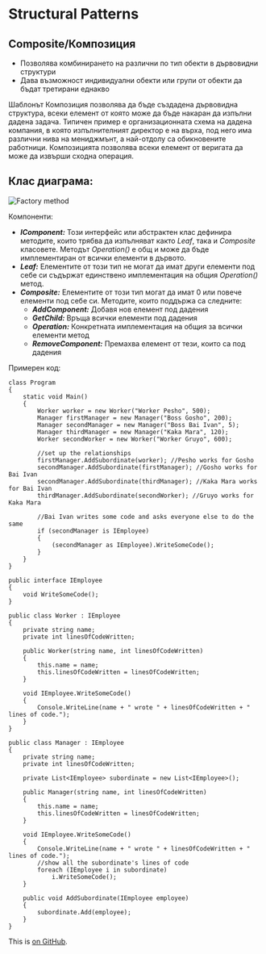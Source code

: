 # Structural Patterns

## Composite/Композиция

 * Позволява комбинирането на различни по тип обекти в дървовидни структури
 * Дава възможност индивидуални обекти или групи от обекти да бъдат третирани еднакво

Шаблонът Композиция позволява да бъде създадена дървовидна структура, всеки елемент от която може да бъде накаран да изпълни дадена задача. Типичен пример е организационната схема на дадена компания, в която изпълнителният директор е на върха, под него има различни нива на мениджмънт, а най-отдолу са обикновените работници. Композицията позволява всеки елемент от веригата да може да извърши сходна операция.

## Клас диаграма:

![Factory method](http://www.devlake.com/design-patterns/composite/composite1.png)

Компоненти:

 * *__IComponent:__* Този интерфейс или абстрактен клас дефинира методите, които трябва да изпълняват както *Leaf*, така и *Composite* класовете. Методът *Operation()* е общ и може да бъде имплементиран от всички елементи в дървото.
 * *__Leaf:__* Елементите от този тип не могат да имат други елементи под себе си съдържат единствено имплементация на общия *Operation()* метод.
 * *__Composite:__* Елементите от този тип могат да имат 0 или повече елементи под себе си. Методите, които поддържа са следните:
 	* *__AddComponent:__* Добавя нов елемент под дадения
 	* *__GetChild:__* Връща всички елементи под дадения 
 	* *__Operation:__* Конкретната имплементация на общия за всички елементи метод
 	* *__RemoveComponent:__* Премахва елемент от тези, които са под дадения
 

Примерен код:

```
class Program
{
    static void Main()
    {
        Worker worker = new Worker("Worker Pesho", 500);
        Manager firstManager = new Manager("Boss Gosho", 200);
        Manager secondManager = new Manager("Boss Bai Ivan", 5);
        Manager thirdManager = new Manager("Kaka Mara", 120);
        Worker secondWorker = new Worker("Worker Gruyo", 600);

        //set up the relationships
        firstManager.AddSubordinate(worker); //Pesho works for Gosho
        secondManager.AddSubordinate(firstManager); //Gosho works for Bai Ivan
        secondManager.AddSubordinate(thirdManager); //Kaka Mara works for Bai Ivan
        thirdManager.AddSubordinate(secondWorker); //Gruyo works for Kaka Mara

        //Bai Ivan writes some code and asks everyone else to do the same
        if (secondManager is IEmployee)
        {
        	(secondManager as IEmployee).WriteSomeCode();
        }
    }
}

public interface IEmployee
{
    void WriteSomeCode();
}

public class Worker : IEmployee
{
    private string name;
    private int linesOfCodeWritten;

    public Worker(string name, int linesOfCodeWritten)
    {
        this.name = name;
        this.linesOfCodeWritten = linesOfCodeWritten;
    }

    void IEmployee.WriteSomeCode()
    {
        Console.WriteLine(name + " wrote " + linesOfCodeWritten + " lines of code.");
    }
}

public class Manager : IEmployee
{
    private string name;
    private int linesOfCodeWritten;

    private List<IEmployee> subordinate = new List<IEmployee>();

    public Manager(string name, int linesOfCodeWritten)
    {
        this.name = name;
        this.linesOfCodeWritten = linesOfCodeWritten;
    }

    void IEmployee.WriteSomeCode()
    {
        Console.WriteLine(name + " wrote " + linesOfCodeWritten + " lines of code.");
        //show all the subordinate's lines of code
        foreach (IEmployee i in subordinate)
            i.WriteSomeCode();
    }

    public void AddSubordinate(IEmployee employee)
    {
        subordinate.Add(employee);
    }
}
```
This is [on GitHub](https://github.com/dtopalov/HQCode/blob/master/DesignPatterns/StructuralPatterns/composite.md).